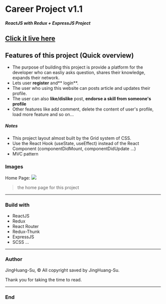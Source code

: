 # Career Project v1.1

##### ReactJS with Redux + ExpressJS Project

## **[Click it live here](https://sharingknowledge.herokuapp.com 'Click it live here')**

## Features of this project (Quick overview)

- The purpose of building this project is provide a platform for the developer who can easliy asks question, shares their knowledge, expands their network.
- Lets user **register** and** login**.
- The user who using this website can posts article and updates their profile.
- The user can also **like/dislike** post, **endorse a skill from someone's profile**
- Other features like add comment, delete the content of user's profile, load more feature and so on...

##### Notes

- This project layout almost built by the Grid system of CSS.
- Use the React Hook (useState, useEffect) instead of the React Component (componentDidMount, componentDidUpdate ...)
- MVC pattern

### Images

Home Page:
![](https://i.imgur.com/0HCkYzU.png)

> the home page for this project

---

### Build with

- ReactJS
- Redux
- React Router
- Redux-Thunk
- ExpressJS
- SCSS ...

---

### Author

JingHuang-Su, &copy; All copyright saved by JingHuang-Su.

Thank you for taking the time to read.

---

### End
